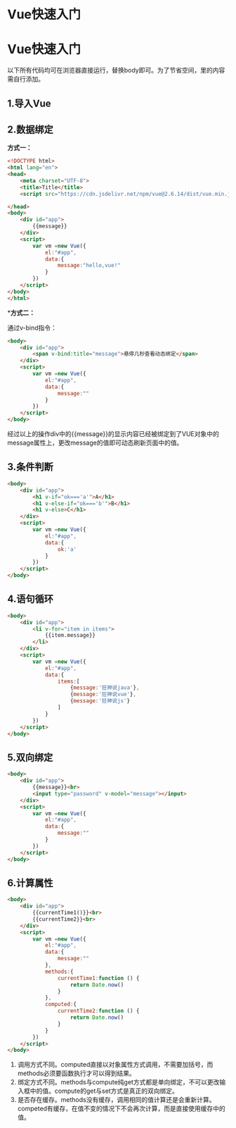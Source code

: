 # Vue快速入门

# Vue快速入门

以下所有代码均可在浏览器直接运行，替换body即可。为了节省空间，<head>里的内容需自行添加。

## 1.导入Vue

<script src="https://cdn.jsdelivr.net/npm/vue@2.6.14/dist/vue.min.js"></script>

## 2.数据绑定

**方式一：**

```html
<!DOCTYPE html>
<html lang="en">
<head>
    <meta charset="UTF-8">
    <title>Title</title>
    <script src="https://cdn.jsdelivr.net/npm/vue@2.6.14/dist/vue.min.js"></script>

</head>
<body>
    <div id="app">
        {{message}}
    </div>
    <script>
        var vm =new Vue({
            el:"#app",
            data:{
                message:"hello,vue!"
            }
        })
    </script>
</body>
</html>
```

***方式二：**

通过v-bind指令：

```html
<body>
    <div id="app">
        <span v-bind:title="message">悬停几秒查看动态绑定</span>
    </div>
    <script>
        var vm =new Vue({
            el:"#app",
            data:{
                message:""
            }
        })
    </script>
</body>
```

经过以上的操作div中的{{message}}的显示内容已经被绑定到了VUE对象中的message属性上，更改message的值即可动态刷新页面中的值。

## 3.条件判断

```html
<body>
    <div id="app">
        <h1 v-if="ok==='a'">A</h1>
        <h1 v-else-if="ok==='b'">B</h1>
        <h1 v-else>C</h1>
    </div>
    <script>
        var vm =new Vue({
            el:"#app",
            data:{
                ok:'a'
            }
        })
    </script>
</body>
```

## 4.语句循环

```html
<body>
    <div id="app">
        <li v-for="item in items">
            {{item.message}}
        </li>
    </div>
    <script>
        var vm =new Vue({
            el:"#app",
            data:{
                items:[
                    {message:'狂神说java'},
                    {message:'狂神说vue'},
                    {message:'狂神说js'}
                ]
            }
        })
    </script>
</body>
```

## 5.双向绑定

```html
<body>
    <div id="app">
        {{message}}<br>
        <input type="password" v-model="message"></input>
    </div>
    <script>
        var vm =new Vue({
            el:"#app",
            data:{
                message:""
            }
        })
    </script>
</body>
```

## 6.计算属性

```html
<body>
    <div id="app">
        {{currentTime1()}}<br>
        {{currentTime2}}<br>
    </div>
    <script>
        var vm =new Vue({
            el:"#app",
            data:{
                message:""
            },
            methods:{
                currentTime1:function () {
                    return Date.now()
                }
            },
            computed:{
                currentTime2:function () {
                    return Date.now()
                }
            }
        })
    </script>
</body>
```

1. 调用方式不同。computed直接以对象属性方式调用，不需要加括号，而methods必须要函数执行才可以得到结果。
2. 绑定方式不同。methods与compute纯get方式都是单向绑定，不可以更改输入框中的值。compute的get与set方式是真正的双向绑定。
3. 是否存在缓存。methods没有缓存，调用相同的值计算还是会重新计算。competed有缓存，在值不变的情况下不会再次计算，而是直接使用缓存中的值。
